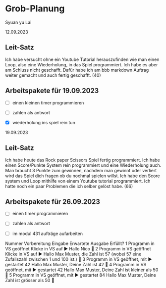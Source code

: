 # Grob-Planung

Syuan yu Lai

12.09.2023

## Leit-Satz

Ich habe versucht ohne ein Youtube Tutorial herauszufinden wie man einen Loop, also eine Wiederholung, in das Spiel programmiert. Ich habe es aber am Schluss nicht geschafft. Dafür habe ich am bbb markdown Auftrag weiter gemacht und auch fertig geschafft. (40)

## Arbeitspakete für 19.09.2023


- [ ] einen kleinen timer programmieren
- [ ] zahlen als antwort
- [x] wiederholung ins spiel rein tun




19.09.2023

## Leit-Satz
Ich habe heute das Rock paper Scissors Spiel fertig programmiert. Ich habe einen Score/Punkte System rein programmiert und eine Wiederholung auch. Man braucht 3 Punkte zum gewinnen, nachdem man gewinnt oder verliert wird das Spiel dich fragen ob du nochmal spielen willst. Ich habe den Score system und Loop mithilfe von einem Youtube tutorial programmiert. Ich hatte noch ein paar Problemen die ich selber gelöst habe. (66)

## Arbeitspakete für 26.09.2023
- [ ] einen timer programmieren
- [ ] zahlen als antwort
- [ ] im modul 431 aufträge aufarbeiten


Nummer	Vorbereitung	Eingabe	Erwartete Ausgabe	Erfüllt?
1	Programm in VS geöffnet	Klicke in VS auf ▶️	Hallo Nico	🤷
2	Programm in VS geöffnet	Klicke in VS auf ▶️	Hallo Max Muster, die Zahl ist 57 (wobei 57 eine Zufallszahl zwischen 1 und 100 ist.)	🤷
3	Programm in VS geöffnet, mit ▶️ gestartet	42	Hallo Max Muster, Deine Zahl ist 42	🤷
4	Programm in VS geöffnet, mit ▶️ gestartet	42	Hallo Max Muster, Deine Zahl ist kleiner als 50	🤷
5	Programm in VS geöffnet, mit ▶️ gestartet	84	Hallo Max Muster, Deine Zahl ist grösser als 50	🤷
